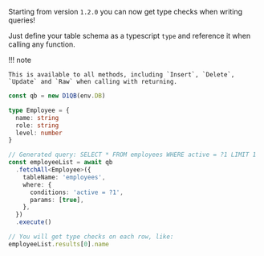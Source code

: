 Starting from version `1.2.0` you can now get type checks when writing queries!

Just define your table schema as a typescript `type` and reference it when calling any function.

!!! note

    This is available to all methods, including `Insert`, `Delete`, `Update` and `Raw` when calling with returning.

```ts
const qb = new D1QB(env.DB)

type Employee = {
  name: string
  role: string
  level: number
}

// Generated query: SELECT * FROM employees WHERE active = ?1 LIMIT 1
const employeeList = await qb
  .fetchAll<Employee>({
    tableName: 'employees',
    where: {
      conditions: 'active = ?1',
      params: [true],
    },
  })
  .execute()

// You will get type checks on each row, like:
employeeList.results[0].name
```
